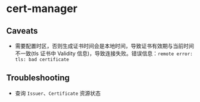 # cert-manager



## Caveats

- 需要配置时区，否则生成证书时间会是本地时间，导致证书有效期与当前时间不一致(tls 证书中 Validity 信息)，导致连接失败。错误信息：`remote error: tls: bad certificate`

## Troubleshooting

- 查询 `Issuer`、`Certificate` 资源状态
